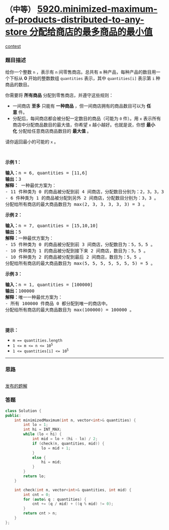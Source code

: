 # `（中等）` [5920.minimized-maximum-of-products-distributed-to-any-store 分配给商店的最多商品的最小值](https://leetcode-cn.com/problems/minimized-maximum-of-products-distributed-to-any-store/)

[contest](https://leetcode-cn.com/contest/weekly-contest-266/problems/minimized-maximum-of-products-distributed-to-any-store/)

### 题目描述
<div class="notranslate"><p>给你一个整数&nbsp;<code>n</code>&nbsp;，表示有&nbsp;<code>n</code>&nbsp;间零售商店。总共有&nbsp;<code>m</code>&nbsp;种产品，每种产品的数目用一个下标从 <strong>0</strong>&nbsp;开始的整数数组&nbsp;<code>quantities</code>&nbsp;表示，其中&nbsp;<code>quantities[i]</code>&nbsp;表示第&nbsp;<code>i</code>&nbsp;种商品的数目。</p>

<p>你需要将 <strong>所有商品</strong>&nbsp;分配到零售商店，并遵守这些规则：</p>

<ul>
	<li>一间商店 <strong>至多</strong>&nbsp;只能有 <strong>一种商品</strong> ，但一间商店拥有的商品数目可以为&nbsp;<strong>任意</strong>&nbsp;件。</li>
	<li>分配后，每间商店都会被分配一定数目的商品（可能为 <code>0</code>&nbsp;件）。用&nbsp;<code>x</code>&nbsp;表示所有商店中分配商品数目的最大值，你希望 <code>x</code>&nbsp;越小越好。也就是说，你想 <strong>最小化</strong>&nbsp;分配给任意商店商品数目的 <strong>最大值</strong>&nbsp;。</li>
</ul>

<p>请你返回最小的可能的&nbsp;<code>x</code>&nbsp;。</p>

<p>&nbsp;</p>

<p><strong>示例 1：</strong></p>

<pre><b>输入：</b>n = 6, quantities = [11,6]
<b>输出：</b>3
<strong>解释： </strong>一种最优方案为：
- 11 件种类为 0 的商品被分配到前 4 间商店，分配数目分别为：2，3，3，3 。
- 6 件种类为 1 的商品被分配到另外 2 间商店，分配数目分别为：3，3 。
分配给所有商店的最大商品数目为 max(2, 3, 3, 3, 3, 3) = 3 。
</pre>

<p><strong>示例 2：</strong></p>

<pre><b>输入：</b>n = 7, quantities = [15,10,10]
<b>输出：</b>5
<b>解释：</b>一种最优方案为：
- 15 件种类为 0 的商品被分配到前 3 间商店，分配数目为：5，5，5 。
- 10 件种类为 1 的商品被分配到接下来 2 间商店，数目为：5，5 。
- 10 件种类为 2 的商品被分配到最后 2 间商店，数目为：5，5 。
分配给所有商店的最大商品数目为 max(5, 5, 5, 5, 5, 5, 5) = 5 。
</pre>

<p><strong>示例 3：</strong></p>

<pre><b>输入：</b>n = 1, quantities = [100000]
<b>输出：</b>100000
<b>解释：</b>唯一一种最优方案为：
- 所有 100000 件商品 0 都分配到唯一的商店中。
分配给所有商店的最大商品数目为 max(100000) = 100000 。
</pre>

<p>&nbsp;</p>

<p><strong>提示：</strong></p>

<ul>
	<li><code>m == quantities.length</code></li>
	<li><code>1 &lt;= m &lt;= n &lt;= 10<sup>5</sup></code></li>
	<li><code>1 &lt;= quantities[i] &lt;= 10<sup>5</sup></code></li>
</ul>
</div>

---
### 思路
```
```

[发布的题解](https://leetcode-cn.com/problems/minimized-maximum-of-products-distributed-to-any-store/solution/minimized-maximum-of-products-distribute-7n5h/)

### 答题
``` C++
class Solution {
public:
    int minimizedMaximum(int n, vector<int>& quantities) {
        int lo = 1;
        int hi = INT_MAX;
        while (lo < hi) {
            int mid = lo + (hi - lo) / 2;
            if (check(n, quantities, mid)) {
                lo = mid + 1;
            }
            else {
                hi = mid;
            }
        }
        return lo;
    }

    int check(int n, vector<int>& quantities, int mid) {
        int cnt = 0;
        for (auto& q : quantities) {
            cnt += (q / mid) + ((q % mid) != 0);
        }
        return cnt > n;
    }
};
```




